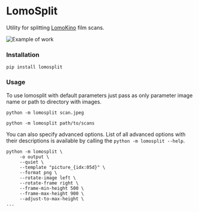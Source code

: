 # LomoSplit

Utility for splitting [LomoKino](https://shop.lomography.com/en/lomokino) film scans.

![Example of work](https://storage.yandexcloud.net/meownoid-pro-static/external/github/lomosplit/example.jpg)

### Installation
```shell script
pip install lomosplit
```

### Usage

To use lomosplit with default parameters just pass as only parameter image name or
path to directory with images.

```shell script
python -m lomosplit scan.jpeg
```

```shell script
python -m lomosplit path/to/scans
```

You can also specify advanced options. List of all advanced options with their descriptions
is available by calling the `python -m lomosplit --help`.

```shell script
python -m lomosplit \
     -o output \
     --quiet \
     --template "picture_{idx:05d}" \
     --format png \
     --rotate-image left \
     --rotate-frame right \
     --frame-min-height 500 \
     --frame-max-height 900 \
     --adjust-to-max-height \
...
```
